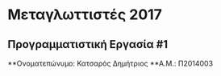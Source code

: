# Μεταγλωττιστές 2017
## Προγραμματιστική Εργασία #1

**Ονοματεπώνυμο: Κατσαρός Δημήτριος	
**Α.Μ.: Π2014003


